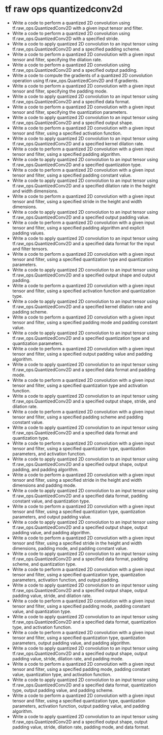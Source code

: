 # tf raw ops quantizedconv2d

- Write a code to perform a quantized 2D convolution using tf.raw_ops.QuantizedConv2D with a given input tensor and filter.
- Write a code to perform a quantized 2D convolution using tf.raw_ops.QuantizedConv2D with a specified stride.
- Write a code to apply quantized 2D convolution to an input tensor using tf.raw_ops.QuantizedConv2D and a specified padding scheme.
- Write a code to perform a quantized 2D convolution with a given input tensor and filter, specifying the dilation rate.
- Write a code to perform a quantized 2D convolution using tf.raw_ops.QuantizedConv2D and a specified output padding.
- Write a code to compute the gradients of a quantized 2D convolution operation using tf.raw_ops.QuantizedConv2D and tf.gradients.
- Write a code to perform a quantized 2D convolution with a given input tensor and filter, specifying the padding mode.
- Write a code to apply quantized 2D convolution to an input tensor using tf.raw_ops.QuantizedConv2D and a specified data format.
- Write a code to perform a quantized 2D convolution with a given input tensor and filter, specifying the quantization parameters.
- Write a code to apply quantized 2D convolution to an input tensor using tf.raw_ops.QuantizedConv2D and a specified output shape.
- Write a code to perform a quantized 2D convolution with a given input tensor and filter, using a specified activation function.
- Write a code to apply quantized 2D convolution to an input tensor using tf.raw_ops.QuantizedConv2D and a specified kernel dilation rate.
- Write a code to perform a quantized 2D convolution with a given input tensor and filter, using a specified padding algorithm.
- Write a code to apply quantized 2D convolution to an input tensor using tf.raw_ops.QuantizedConv2D and a specified quantization type.
- Write a code to perform a quantized 2D convolution with a given input tensor and filter, using a specified padding constant value.
- Write a code to apply quantized 2D convolution to an input tensor using tf.raw_ops.QuantizedConv2D and a specified dilation rate in the height and width dimensions.
- Write a code to perform a quantized 2D convolution with a given input tensor and filter, using a specified stride in the height and width dimensions.
- Write a code to apply quantized 2D convolution to an input tensor using tf.raw_ops.QuantizedConv2D and a specified output padding value.
- Write a code to perform a quantized 2D convolution with a given input tensor and filter, using a specified padding algorithm and explicit padding values.
- Write a code to apply quantized 2D convolution to an input tensor using tf.raw_ops.QuantizedConv2D and a specified data format for the input and filter tensors.
- Write a code to perform a quantized 2D convolution with a given input tensor and filter, using a specified quantization type and quantization parameters.
- Write a code to apply quantized 2D convolution to an input tensor using tf.raw_ops.QuantizedConv2D and a specified output shape and output padding.
- Write a code to perform a quantized 2D convolution with a given input tensor and filter, using a specified activation function and quantization type.
- Write a code to apply quantized 2D convolution to an input tensor using tf.raw_ops.QuantizedConv2D and a specified kernel dilation rate and padding scheme.
- Write a code to perform a quantized 2D convolution with a given input tensor and filter, using a specified padding mode and padding constant value.
- Write a code to apply quantized 2D convolution to an input tensor using tf.raw_ops.QuantizedConv2D and a specified quantization type and quantization parameters.
- Write a code to perform a quantized 2D convolution with a given input tensor and filter, using a specified output padding value and padding algorithm.
- Write a code to apply quantized 2D convolution to an input tensor using tf.raw_ops.QuantizedConv2D and a specified data format and padding mode.
- Write a code to perform a quantized 2D convolution with a given input tensor and filter, using a specified quantization type and activation function.
- Write a code to apply quantized 2D convolution to an input tensor using tf.raw_ops.QuantizedConv2D and a specified output shape, stride, and dilation rate.
- Write a code to perform a quantized 2D convolution with a given input tensor and filter, using a specified padding scheme and padding constant value.
- Write a code to apply quantized 2D convolution to an input tensor using tf.raw_ops.QuantizedConv2D and a specified data format and quantization type.
- Write a code to perform a quantized 2D convolution with a given input tensor and filter, using a specified quantization type, quantization parameters, and activation function.
- Write a code to apply quantized 2D convolution to an input tensor using tf.raw_ops.QuantizedConv2D and a specified output shape, output padding, and padding algorithm.
- Write a code to perform a quantized 2D convolution with a given input tensor and filter, using a specified stride in the height and width dimensions and padding mode.
- Write a code to apply quantized 2D convolution to an input tensor using tf.raw_ops.QuantizedConv2D and a specified data format, padding constant value, and quantization type.
- Write a code to perform a quantized 2D convolution with a given input tensor and filter, using a specified quantization type, quantization parameters, and output padding value.
- Write a code to apply quantized 2D convolution to an input tensor using tf.raw_ops.QuantizedConv2D and a specified output shape, output padding value, and padding algorithm.
- Write a code to perform a quantized 2D convolution with a given input tensor and filter, using a specified stride in the height and width dimensions, padding mode, and padding constant value.
- Write a code to apply quantized 2D convolution to an input tensor using tf.raw_ops.QuantizedConv2D and a specified data format, padding scheme, and quantization type.
- Write a code to perform a quantized 2D convolution with a given input tensor and filter, using a specified quantization type, quantization parameters, activation function, and output padding.
- Write a code to apply quantized 2D convolution to an input tensor using tf.raw_ops.QuantizedConv2D and a specified output shape, output padding value, stride, and dilation rate.
- Write a code to perform a quantized 2D convolution with a given input tensor and filter, using a specified padding mode, padding constant value, and quantization type.
- Write a code to apply quantized 2D convolution to an input tensor using tf.raw_ops.QuantizedConv2D and a specified data format, quantization type, and activation function.
- Write a code to perform a quantized 2D convolution with a given input tensor and filter, using a specified quantization type, quantization parameters, output padding value, and padding algorithm.
- Write a code to apply quantized 2D convolution to an input tensor using tf.raw_ops.QuantizedConv2D and a specified output shape, output padding value, stride, dilation rate, and padding mode.
- Write a code to perform a quantized 2D convolution with a given input tensor and filter, using a specified padding mode, padding constant value, quantization type, and activation function.
- Write a code to apply quantized 2D convolution to an input tensor using tf.raw_ops.QuantizedConv2D and a specified data format, quantization type, output padding value, and padding scheme.
- Write a code to perform a quantized 2D convolution with a given input tensor and filter, using a specified quantization type, quantization parameters, activation function, output padding value, and padding algorithm.
- Write a code to apply quantized 2D convolution to an input tensor using tf.raw_ops.QuantizedConv2D and a specified output shape, output padding value, stride, dilation rate, padding mode, and data format.